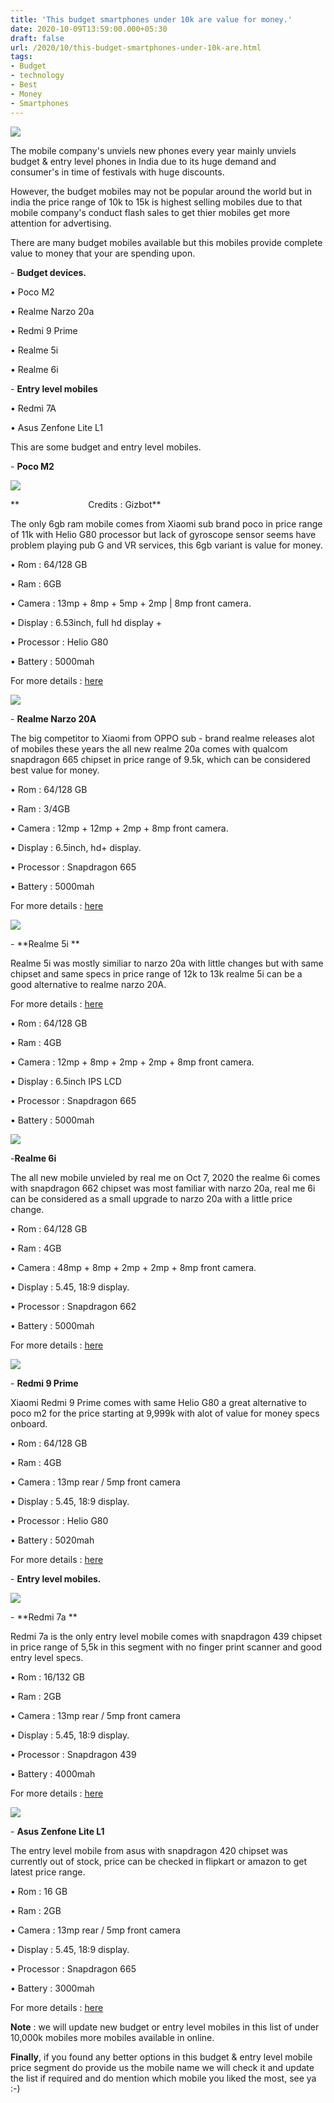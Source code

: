 ```yaml
---
title: 'This budget smartphones under 10k are value for money.'
date: 2020-10-09T13:59:00.000+05:30
draft: false
url: /2020/10/this-budget-smartphones-under-10k-are.html
tags: 
- Budget
- technology
- Best
- Money
- Smartphones
---
```


 [![](https://lh3.googleusercontent.com/-KEizyw43LYo/X4BUBNBIncI/AAAAAAAABwA/LR3hk15ffCg-wP3Upi7bAxitADUnKxOgQCLcBGAsYHQ/s1600/1602245633031153-0.png)](https://lh3.googleusercontent.com/-KEizyw43LYo/X4BUBNBIncI/AAAAAAAABwA/LR3hk15ffCg-wP3Upi7bAxitADUnKxOgQCLcBGAsYHQ/s1600/1602245633031153-0.png) 

  

The mobile company's unviels new phones every year mainly unviels budget & entry level phones in India due to its huge demand and consumer's in time of festivals with huge discounts.

  

However, the budget mobiles may not be popular around the world but in india the price range of 10k to 15k is highest selling mobiles due to that mobile company's conduct flash sales to get thier mobiles get more attention for advertising.

  

There are many budget mobiles available but this mobiles provide complete value to money that your are spending upon.

  

\- **Budget devices.**

  

• Poco M2

  

• Realme Narzo 20a

  

• Redmi 9 Prime

  

• Realme 5i

  

• Realme 6i

  

\- **Entry level mobiles**

  

• Redmi 7A

  

• Asus Zenfone Lite L1

  

This are some budget and entry level mobiles.

  

\- **Poco M2**

 **[![](https://lh3.googleusercontent.com/-Z7T5FfLOM7c/X3_z-IfNM_I/AAAAAAAABug/8Zr6r--1g8sHz9U0WvPvTqYUplWqALqEACLcBGAsYHQ/s1600/1602221043353585-0.png)](https://lh3.googleusercontent.com/-Z7T5FfLOM7c/X3_z-IfNM_I/AAAAAAAABug/8Zr6r--1g8sHz9U0WvPvTqYUplWqALqEACLcBGAsYHQ/s1600/1602221043353585-0.png)** 

**                            Credits : Gizbot**

  

The only 6gb ram mobile comes from Xiaomi sub brand poco in price range of 11k with Helio G80 processor but lack of gyroscope sensor seems have problem playing pub G and VR services, this 6gb variant is value for money.

  

• Rom : 64/128 GB 

  

• Ram : 6GB

  

• Camera : 13mp + 8mp + 5mp + 2mp | 8mp front camera.

  

• Display : 6.53inch, full hd display +

  

• Processor : Helio G80

  

• Battery : 5000mah

  

For more details : [here](https://dl.flipkart.com/dl/poco-m2-pitch-black-64-gb/p/itm83f2e2d3b71ca?pid=MOBFV9V92KHMFCVF&cmpid=product.share.pp) 

  

 [![](https://lh3.googleusercontent.com/-3WqELgPTizk/X3_z86cyTbI/AAAAAAAABuc/uDhUttCjD4g1xx3BykVg0iMqvMiLZj8FgCLcBGAsYHQ/s1600/1602221038067621-1.png)](https://lh3.googleusercontent.com/-3WqELgPTizk/X3_z86cyTbI/AAAAAAAABuc/uDhUttCjD4g1xx3BykVg0iMqvMiLZj8FgCLcBGAsYHQ/s1600/1602221038067621-1.png) 

  

\- **Realme Narzo 20A**

  

The big competitor to Xiaomi from OPPO sub - brand realme releases alot of mobiles these years the all new realme 20a comes with qualcom snapdragon 665 chipset in price range of 9.5k, which can be considered best value for money.

  

• Rom : 64/128 GB 

  

• Ram : 3/4GB

  

• Camera : 12mp + 12mp + 2mp + 8mp front camera.

  

• Display : 6.5inch, hd+ display.

  

• Processor : Snapdragon 665

  

• Battery : 5000mah

  

For more details : [here](https://www.realme.com/in/realme-narzo-20a)

  

 [![](https://lh3.googleusercontent.com/-4HlMeWCyBY8/X4Ab4a1YtRI/AAAAAAAABvM/93PtfUi7TAgrOeM4NTGmXmQHDEU9Tk6CACLcBGAsYHQ/s1600/1602231261394770-0.png)](https://lh3.googleusercontent.com/-4HlMeWCyBY8/X4Ab4a1YtRI/AAAAAAAABvM/93PtfUi7TAgrOeM4NTGmXmQHDEU9Tk6CACLcBGAsYHQ/s1600/1602231261394770-0.png) 

  

\- **Realme 5i **

  

Realme 5i was mostly similiar to narzo 20a with little changes but with same chipset and same specs in price range of 12k to 13k realme 5i can be a good alternative to realme narzo 20A.

  

For more details : [here](https://www.realme.com/in/realme-narzo-20a)

  

• Rom : 64/128 GB 

  

• Ram : 4GB

  

• Camera : 12mp + 8mp + 2mp + 2mp + 8mp front camera.

  

• Display : 6.5inch IPS LCD

  

• Processor : Snapdragon 665

  

• Battery : 5000mah

  

 [![](https://lh3.googleusercontent.com/-jHUCIm0J8VI/X4Ab3efhrtI/AAAAAAAABvI/Vkt6SrXddt4_NnIDIhEryT4rzQ-EbWXgQCLcBGAsYHQ/s1600/1602231256175632-1.png)](https://lh3.googleusercontent.com/-jHUCIm0J8VI/X4Ab3efhrtI/AAAAAAAABvI/Vkt6SrXddt4_NnIDIhEryT4rzQ-EbWXgQCLcBGAsYHQ/s1600/1602231256175632-1.png) 

  

\-**Realme 6i**

  

The all new mobile unvieled by real me on Oct 7, 2020 the realme 6i comes with snapdragon 662 chipset was most familiar with narzo 20a, real me 6i can be considered as a small upgrade to narzo 20a with a little price change.

  

• Rom : 64/128 GB 

  

• Ram : 4GB

  

• Camera : 48mp + 8mp + 2mp + 2mp + 8mp front camera.

  

• Display : 5.45, 18:9 display.

  

• Processor : Snapdragon 662

  

• Battery : 5000mah

  

For more details : [here](https://buy.realme.com/in/goods/214)

  

 [![](https://lh3.googleusercontent.com/-cckPaLwCyBg/X4AejYUVx4I/AAAAAAAABvw/HnAyytCBiFM2UEmhFx2YkFxQJl8tLJMWgCLcBGAsYHQ/s1600/1602231945894484-0.png)](https://lh3.googleusercontent.com/-cckPaLwCyBg/X4AejYUVx4I/AAAAAAAABvw/HnAyytCBiFM2UEmhFx2YkFxQJl8tLJMWgCLcBGAsYHQ/s1600/1602231945894484-0.png) 

  

\- **Redmi 9 Prime**

  

Xiaomi Redmi 9 Prime comes with same Helio G80 a great alternative to poco m2 for the price starting at 9,999k with alot of value for money specs onboard.

  

• Rom : 64/128 GB 

  

• Ram : 4GB

  

• Camera : 13mp rear / 5mp front camera

  

• Display : 5.45, 18:9 display.

  

• Processor : Helio G80

  

• Battery : 5020mah

  

For more details : [here](https://mobile.mi.com/in/redmi-9-prime/)

  

\- **Entry level mobiles.**

 **[![](https://lh3.googleusercontent.com/-PDWrO1iqmlo/X4AeiZ8sNrI/AAAAAAAABvs/VduBTKvvXb8uYrBMY3XBv_V2YvOf2mDCgCLcBGAsYHQ/s1600/1602231941959773-1.png)](https://lh3.googleusercontent.com/-PDWrO1iqmlo/X4AeiZ8sNrI/AAAAAAAABvs/VduBTKvvXb8uYrBMY3XBv_V2YvOf2mDCgCLcBGAsYHQ/s1600/1602231941959773-1.png)** 

  

\- **Redmi 7a **

  

Redmi 7a is the only entry level mobile comes with snapdragon 439 chipset in price range of 5,5k in this segment with no finger print scanner and good entry level specs.

  

• Rom : 16/132 GB 

  

• Ram : 2GB

  

• Camera : 13mp rear / 5mp front camera

  

• Display : 5.45, 18:9 display.

  

• Processor : Snapdragon 439

  

• Battery : 4000mah

  

For more details : [here](https://mobile.mi.com/in/redmi-7a/)

  

 [![](https://lh3.googleusercontent.com/-VdKdDp0OOB4/X4AehWi0w1I/AAAAAAAABvo/Zw3Uq6_M0EoRLuD5v0Ho9CFqRDOBADItwCLcBGAsYHQ/s1600/1602231938221057-2.png)](https://lh3.googleusercontent.com/-VdKdDp0OOB4/X4AehWi0w1I/AAAAAAAABvo/Zw3Uq6_M0EoRLuD5v0Ho9CFqRDOBADItwCLcBGAsYHQ/s1600/1602231938221057-2.png) 

  

\- **Asus Zenfone Lite L1**

  

The entry level mobile from asus with snapdragon 420 chipset was currently out of stock, price can be checked in flipkart or amazon to get latest price range.

  

• Rom : 16 GB 

  

• Ram : 2GB

  

• Camera : 13mp rear / 5mp front camera

  

• Display : 5.45, 18:9 display.

  

• Processor : Snapdragon 665

  

• Battery : 3000mah

  

For more details : [here](https://dl.flipkart.com/dl/asus-zenfone-lite-l1-black-16-gb/p/itmf9fgsmsht5qhs?pid=MOBF9FGSVUKTU8GH&cmpid=product.share.pp)

  

**Note** : we will update new budget or entry level mobiles in this list of under 10,000k mobiles more mobiles available in online.

  

**Finally**, if you found any better options in this budget & entry level mobile price segment do provide us the mobile name we will check it and update the list if required and do mention which mobile you liked the most, see ya :-)